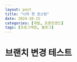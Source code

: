 ```yaml
---
layout: post
title: "나의 첫 포스팅"
date: 2024-10-15
categories: [개발, 프론트엔드]
tags: [프로그래밍, 블로그]
---
```


# 브랜치 변경 테스트
